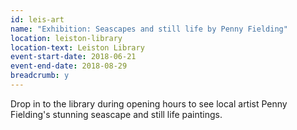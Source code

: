 ```yaml
---
id: leis-art
name: "Exhibition: Seascapes and still life by Penny Fielding"
location: leiston-library
location-text: Leiston Library
event-start-date: 2018-06-21
event-end-date: 2018-08-29
breadcrumb: y
---
```


Drop in to the library during opening hours to see local artist Penny Fielding's stunning seascape and still life paintings.
